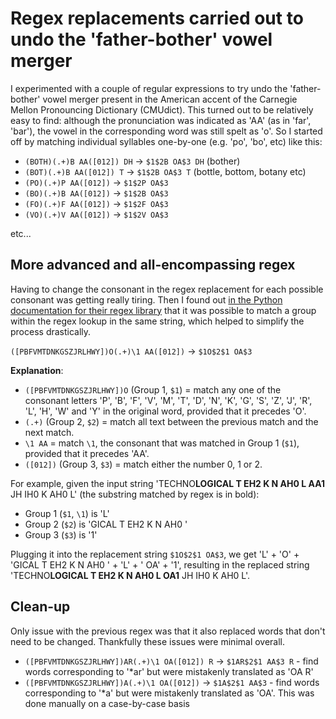 # Regex replacements carried out to undo the 'father-bother' vowel merger

I experimented with a couple of regular expressions to try undo the 'father-bother' vowel merger present in the American accent of the Carnegie Mellon Pronouncing Dictionary (CMUdict). This turned out to be relatively easy to find: although the pronunciation was indicated as 'AA' (as in 'far', 'bar'), the vowel in the corresponding word was still spelt as 'o'. So I started off by matching individual syllables one-by-one (e.g. 'po', 'bo', etc) like this:

* `(BOTH)(.+)B AA([012]) DH` -> `$1$2B OA$3 DH` (bother)
* `(BOT)(.+)B AA([012]) T` -> `$1$2B OA$3 T` (bottle, bottom, botany etc)
* `(PO)(.+)P AA([012])` -> `$1$2P OA$3`
* `(BO)(.+)B AA([012])` -> `$1$2B OA$3`
* `(FO)(.+)F AA([012])` -> `$1$2F OA$3`
* `(VO)(.+)V AA([012])` -> `$1$2V OA$3`

etc...

## More advanced and all-encompassing regex

Having to change the consonant in the regex replacement for each possible consonant was getting really tiring. Then I found out [in the Python documentation for their regex library](https://docs.python.org/3.6/library/re.html?highlight=regex) that it was possible to match a group within the regex lookup in the same string, which helped to simplify the process drastically.

`([PBFVMTDNKGSZJRLHWY])O(.+)\1 AA([012])` -> `$1O$2$1 OA$3`

**Explanation**:

* `([PBFVMTDNKGSZJRLHWY])O` (Group 1, `$1`) = match any one of the consonant letters 'P', 'B', 'F', 'V', 'M', 'T', 'D', 'N', 'K', 'G', 'S', 'Z', 'J', 'R', 'L', 'H', 'W' and 'Y' in the original word, provided that it precedes 'O'.
* `(.+)` (Group 2, `$2`) = match all text between the previous match and the next match.
* `\1 AA` = match `\1`, the consonant that was matched in Group 1 (`$1`), provided that it precedes 'AA'.
* `([012])` (Group 3, `$3`) = match either the number 0, 1 or 2.

For example, given the input string 'TECHNO**LOGICAL  T EH2 K N AH0 L AA1** JH IH0 K AH0 L' (the substring matched by regex is in bold):

* Group 1 (`$1`, `\1`) is 'L'
* Group 2 (`$2`) is 'GICAL  T EH2 K N AH0 '
* Group 3 (`$3`) is '1'

Plugging it into the replacement string `$1O$2$1 OA$3`, we get 'L' + 'O' + 'GICAL  T EH2 K N AH0 ' + 'L' + ' OA' + '1', resulting in the replaced string 'TECHNO**LOGICAL  T EH2 K N AH0 L OA1** JH IH0 K AH0 L'.

## Clean-up

Only issue with the previous regex was that it also replaced words that don't need to be changed. Thankfully these issues were minimal overall.

* `([PBFVMTDNKGSZJRLHWY])AR(.+)\1 OA([012]) R` -> `$1AR$2$1 AA$3 R` - find words corresponding to '*ar' but were mistakenly translated as 'OA R'
* `([PBFVMTDNKGSZJRLHWY])A(.+)\1 OA([012])` -> `$1A$2$1 AA$3` - find words corresponding to '*a' but were mistakenly translated as 'OA'. This was done manually on a case-by-case basis
